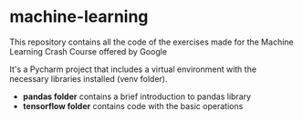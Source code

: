 # machine-learning
This repository contains all the code of the exercises made for the Machine Learning Crash Course offered by Google

It's a Pycharm project that includes a virtual environment with the necessary libraries installed (venv folder).

* **pandas folder** contains a brief introduction to pandas library
* **tensorflow folder** contains code with the basic operations

